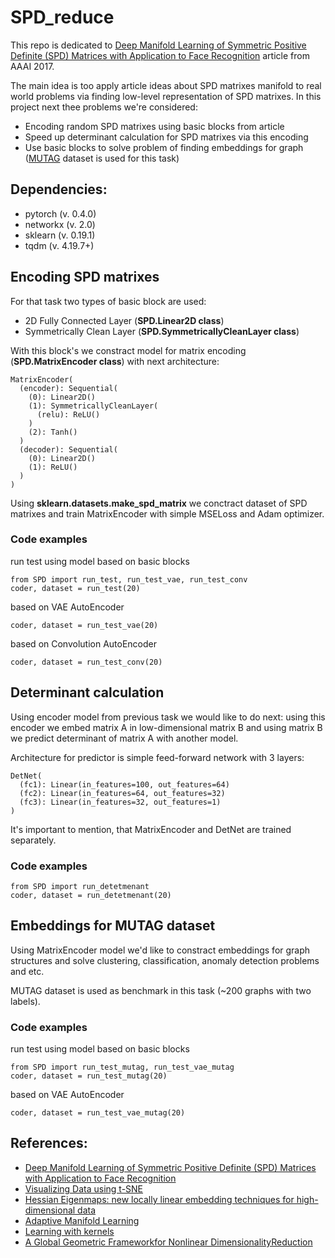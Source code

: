 SPD_reduce
============

This repo is dedicated to [Deep Manifold Learning of Symmetric Positive Definite (SPD) Matrices with Application to Face Recognition](https://www.google.ru/) article from AAAI 2017. 

The main idea is too apply article ideas about SPD matrixes manifold to real world problems via finding low-level representation of SPD matrixes. In this project next thee problems we're considered:
* Encoding random SPD matrixes using basic blocks from article
* Speed up determinant calculation for SPD matrixes via this encoding 
* Use basic blocks to solve problem of finding embeddings for graph ([MUTAG](https://figshare.com/articles/MUTAG_and_ENZYMES_DataSet/899875) dataset is used for this task)

Dependencies:
--------------
* pytorch (v. 0.4.0)
* networkx (v. 2.0)
* sklearn (v. 0.19.1)
* tqdm (v. 4.19.7+)

Encoding SPD matrixes
-----------------------

For that task two types of basic block are used:  
* 2D Fully Connected Layer (**SPD.Linear2D class**)
* Symmetrically Clean Layer (**SPD.SymmetricallyCleanLayer class**)

With this block's we constract model for matrix encoding (**SPD.MatrixEncoder class**) with next architecture:

```
MatrixEncoder(
  (encoder): Sequential(
    (0): Linear2D()
    (1): SymmetricallyCleanLayer(
      (relu): ReLU()
    )
    (2): Tanh()
  )
  (decoder): Sequential(
    (0): Linear2D()
    (1): ReLU()
  )
)
```

Using **sklearn.datasets.make_spd_matrix** we conctract dataset of SPD matrixes and train MatrixEncoder with simple MSELoss and Adam optimizer.

### Code examples
run test using model based on basic blocks
```
from SPD import run_test, run_test_vae, run_test_conv
coder, dataset = run_test(20) 
```
based on VAE AutoEncoder
```
coder, dataset = run_test_vae(20) 
```
based on Convolution AutoEncoder
```
coder, dataset = run_test_conv(20)
```

Determinant calculation
------------------------

Using encoder model from previous task we would like to do next: using this encoder we embed matrix A in low-dimensional matrix B and using matrix B we predict determinant of matrix A with another model.

Architecture for predictor is simple feed-forward network with 3 layers: 
```
DetNet(
  (fc1): Linear(in_features=100, out_features=64)
  (fc2): Linear(in_features=64, out_features=32)
  (fc3): Linear(in_features=32, out_features=1)
)
```
It's important to mention, that MatrixEncoder and DetNet are trained separately.

### Code examples
```
from SPD import run_detetmenant
coder, dataset = run_detetmenant(20) 
```

Embeddings for MUTAG dataset
------------------------------

Using MatrixEncoder model we'd like to constract embeddings for graph structures and solve clustering, classification, anomaly detection problems and etc. 

MUTAG dataset is used as benchmark in this task (~200 graphs with two labels).

### Code examples
run test using model based on basic blocks
```
from SPD import run_test_mutag, run_test_vae_mutag
coder, dataset = run_test_mutag(20) 
```
based on VAE AutoEncoder
```
coder, dataset = run_test_vae_mutag(20) 
```


References:
-------------
* [Deep Manifold Learning of Symmetric Positive Definite (SPD) Matrices with Application to Face Recognition](https://aaai.org/ocs/index.php/AAAI/AAAI17/paper/download/14825/14321)
* [Visualizing Data using t-SNE](http://www.cs.toronto.edu/~hinton/absps/tsne.pdf)
* [Hessian Eigenmaps: new locally linear embedding techniques for high-dimensional data](https://pdfs.semanticscholar.org/ff6e/bb0ef618592dfe654a12ddca7a0b75c9176b.pdf)
* [Adaptive Manifold Learning](https://papers.nips.cc/paper/2560-adaptive-manifold-learning.pdf)
* [Learning with kernels](https://www.cs.utah.edu/~piyush/teaching/learning-with-kernels.pdf)
* [A Global Geometric Frameworkfor Nonlinear DimensionalityReduction](http://web.mit.edu/cocosci/Papers/sci_reprint.pdf)

